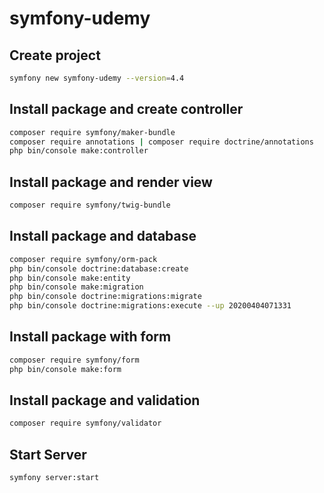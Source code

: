 # symfony-udemy

## Create project

```bash
symfony new symfony-udemy --version=4.4
```

## Install package and create controller

```bash
composer require symfony/maker-bundle
composer require annotations | composer require doctrine/annotations
php bin/console make:controller
```

## Install package and render view

```bash
composer require symfony/twig-bundle
```

## Install package and database

```bash
composer require symfony/orm-pack
php bin/console doctrine:database:create
php bin/console make:entity
php bin/console make:migration
php bin/console doctrine:migrations:migrate
php bin/console doctrine:migrations:execute --up 20200404071331
```

## Install package with form

```bash
composer require symfony/form
php bin/console make:form
```

## Install package and validation

```bash
composer require symfony/validator
```

## Start Server

```bash
symfony server:start
```